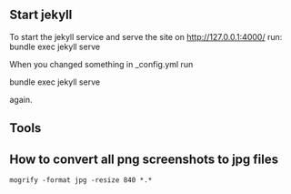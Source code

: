 ## Start jekyll 

To start the jekyll service and serve the site on http://127.0.0.1:4000/ run:
  bundle exec jekyll serve

When you changed something in _config.yml run

  bundle exec jekyll serve

again.


## Tools

## How to convert all png screenshots to jpg files

    mogrify -format jpg -resize 840 *.*